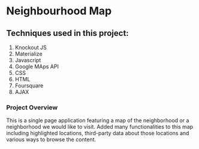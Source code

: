 # Neighbourhood Map

## Techniques used in this project:
1. Knockout JS
2. Materialize
3. Javascript 
4. Google MAps API
5. CSS
6. HTML
7. Foursquare
8. AJAX

### Project Overview
This is a single page application featuring a map of the neighborhood or a neighborhood we would like to visit. Added many functionalities to this map including highlighted locations, third-party data about those 
locations and various ways to browse the content.